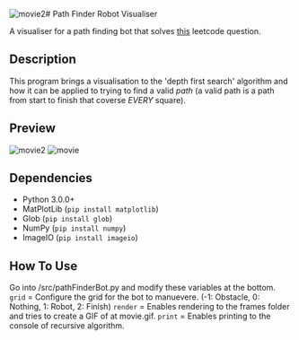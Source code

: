 ![movie2](https://github.com/andrew1k3/pathFinder/assets/95467716/107b9dd1-19ac-498f-83ba-850d9c615cec)# Path Finder Robot Visualiser

A visualiser for a path finding bot that solves [this]([https://html-preview.github.io/?url=https://raw.githubusercontent.com/andrew1k3/dortmund/main/index.html](https://leetcode.com/problems/unique-paths-iii/description/)) leetcode question. 

## Description

This program brings a visualisation to the 'depth first search' algorithm and how it can be applied to trying to find a valid _path_ (a valid path is a path from start to finish that coverse _EVERY_ square).

## Preview

![movie2](https://github.com/andrew1k3/pathFinder/assets/95467716/b1986b58-d26e-4fa1-9925-0bff585dbbd9)
![movie](https://github.com/andrew1k3/pathFinder/assets/95467716/f71cacc7-fc09-45d1-b1de-09f12f91a5f6)

## Dependencies

- Python 3.0.0+
- MatPlotLib (`pip install matplotlib`)
- Glob (`pip install glob`)
- NumPy (`pip install numpy`)
- ImageIO (`pip install imageio`)

## How To Use

Go into /src/pathFinderBot.py and modify these variables at the bottom.
`grid` = Configure the grid for the bot to manuevere. (-1: Obstacle, 0: Nothing, 1: Robot, 2: Finish)
`render` = Enables rendering to the frames folder and tries to create a GIF of at movie.gif.
`print` = Enables printing to the console of recursive algorithm.
